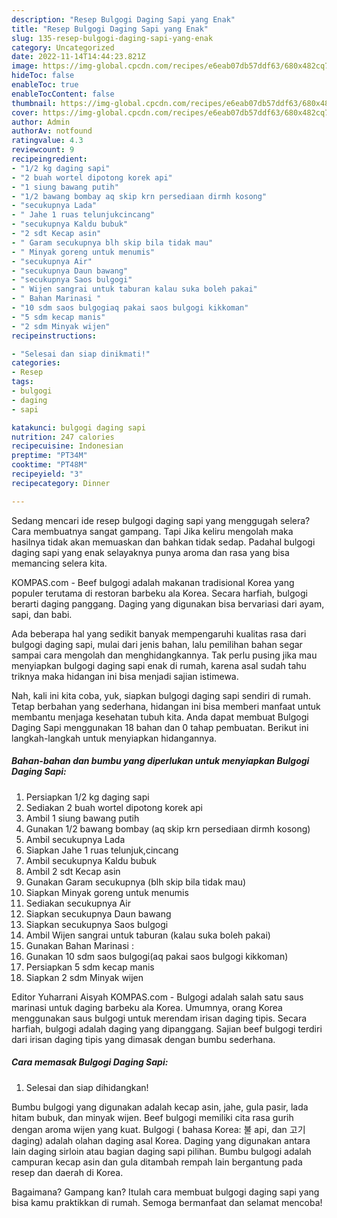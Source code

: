 ```yaml
---
description: "Resep Bulgogi Daging Sapi yang Enak"
title: "Resep Bulgogi Daging Sapi yang Enak"
slug: 135-resep-bulgogi-daging-sapi-yang-enak
category: Uncategorized
date: 2022-11-14T14:44:23.821Z
image: https://img-global.cpcdn.com/recipes/e6eab07db57ddf63/680x482cq70/bulgogi-daging-sapi-foto-resep-utama.jpg
hideToc: false
enableToc: true
enableTocContent: false
thumbnail: https://img-global.cpcdn.com/recipes/e6eab07db57ddf63/680x482cq70/bulgogi-daging-sapi-foto-resep-utama.jpg
cover: https://img-global.cpcdn.com/recipes/e6eab07db57ddf63/680x482cq70/bulgogi-daging-sapi-foto-resep-utama.jpg
author: Admin
authorAv: notfound
ratingvalue: 4.3
reviewcount: 9
recipeingredient:
- "1/2 kg daging sapi"
- "2 buah wortel dipotong korek api"
- "1 siung bawang putih"
- "1/2 bawang bombay aq skip krn persediaan dirmh kosong"
- "secukupnya Lada"
- " Jahe 1 ruas telunjukcincang"
- "secukupnya Kaldu bubuk"
- "2 sdt Kecap asin"
- " Garam secukupnya blh skip bila tidak mau"
- " Minyak goreng untuk menumis"
- "secukupnya Air"
- "secukupnya Daun bawang"
- "secukupnya Saos bulgogi"
- " Wijen sangrai untuk taburan kalau suka boleh pakai"
- " Bahan Marinasi "
- "10 sdm saos bulgogiaq pakai saos bulgogi kikkoman"
- "5 sdm kecap manis"
- "2 sdm Minyak wijen"
recipeinstructions:

- "Selesai dan siap dinikmati!"
categories:
- Resep
tags:
- bulgogi
- daging
- sapi

katakunci: bulgogi daging sapi 
nutrition: 247 calories
recipecuisine: Indonesian
preptime: "PT34M"
cooktime: "PT48M"
recipeyield: "3"
recipecategory: Dinner

---
```



Sedang mencari ide resep bulgogi daging sapi yang menggugah selera? Cara membuatnya sangat gampang. Tapi Jika keliru mengolah maka hasilnya tidak akan memuaskan dan bahkan tidak sedap. Padahal bulgogi daging sapi yang enak selayaknya punya aroma dan rasa yang bisa memancing selera kita.


KOMPAS.com - Beef bulgogi adalah makanan tradisional Korea yang populer terutama di restoran barbeku ala Korea. Secara harfiah, bulgogi berarti daging panggang. Daging yang digunakan bisa bervariasi dari ayam, sapi, dan babi.

Ada beberapa hal yang sedikit banyak mempengaruhi kualitas rasa dari bulgogi daging sapi, mulai dari jenis bahan, lalu pemilihan bahan segar sampai cara mengolah dan menghidangkannya. Tak perlu pusing jika mau menyiapkan bulgogi daging sapi enak di rumah, karena asal sudah tahu triknya maka hidangan ini bisa menjadi sajian istimewa.


Nah, kali ini kita coba, yuk, siapkan bulgogi daging sapi sendiri di rumah. Tetap berbahan yang sederhana, hidangan ini bisa memberi manfaat untuk membantu menjaga kesehatan tubuh kita. Anda dapat membuat Bulgogi Daging Sapi menggunakan 18 bahan dan 0 tahap pembuatan. Berikut ini langkah-langkah untuk menyiapkan hidangannya.

<!--inarticleads1-->

##### Bahan-bahan dan bumbu yang diperlukan untuk menyiapkan Bulgogi Daging Sapi:

1. Persiapkan 1/2 kg daging sapi
1. Sediakan 2 buah wortel dipotong korek api
1. Ambil 1 siung bawang putih
1. Gunakan 1/2 bawang bombay (aq skip krn persediaan dirmh kosong)
1. Ambil secukupnya Lada
1. Siapkan  Jahe 1 ruas telunjuk,cincang
1. Ambil secukupnya Kaldu bubuk
1. Ambil 2 sdt Kecap asin
1. Gunakan  Garam secukupnya (blh skip bila tidak mau)
1. Siapkan  Minyak goreng untuk menumis
1. Sediakan secukupnya Air
1. Siapkan secukupnya Daun bawang
1. Siapkan secukupnya Saos bulgogi
1. Ambil  Wijen sangrai untuk taburan (kalau suka boleh pakai)
1. Gunakan  Bahan Marinasi :
1. Gunakan 10 sdm saos bulgogi(aq pakai saos bulgogi kikkoman)
1. Persiapkan 5 sdm kecap manis
1. Siapkan 2 sdm Minyak wijen


Editor Yuharrani Aisyah KOMPAS.com - Bulgogi adalah salah satu saus marinasi untuk daging barbeku ala Korea. Umumnya, orang Korea menggunakan saus bulgogi untuk merendam irisan daging tipis. Secara harfiah, bulgogi adalah daging yang dipanggang. Sajian beef bulgogi terdiri dari irisan daging tipis yang dimasak dengan bumbu sederhana. 

<!--inarticleads2-->

##### Cara memasak Bulgogi Daging Sapi:


1. Selesai dan siap dihidangkan!

Bumbu bulgogi yang digunakan adalah kecap asin, jahe, gula pasir, lada hitam bubuk, dan minyak wijen. Beef bulgogi memiliki cita rasa gurih dengan aroma wijen yang kuat. Bulgogi ( bahasa Korea: 불 api, dan 고기 daging) adalah olahan daging asal Korea. Daging yang digunakan antara lain daging sirloin atau bagian daging sapi pilihan. Bumbu bulgogi adalah campuran kecap asin dan gula ditambah rempah lain bergantung pada resep dan daerah di Korea. 

Bagaimana? Gampang kan? Itulah cara membuat bulgogi daging sapi yang bisa kamu praktikkan di rumah. Semoga bermanfaat dan selamat mencoba!
